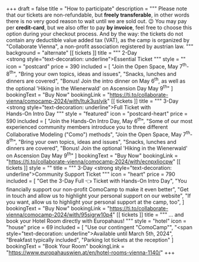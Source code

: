 +++
draft = false
title = "How to participate"
description = """
Please note that our tickets are non-refundable, but **freely transferable**, in other words there is no very good reason to wait until we are sold out. 😉 You may pay per **credit-card**, but we also offer to pay **by invoice**, feel free to choose this option during your checkout process. And by the way: the tickets do not contain any deductible value added tax (VAT), as the camp is organized by "Collaborate Vienna", a non-profit association registered by austrian law.
"""
background = "alternate"
[[ tickets ]]
title = """
    2-Day <br> <strong style=\"text-decoration: underline\">Essential</strong> Ticket
"""
style = ""
icon = "postcard"
price = 390
included = [
    "Join the Open Space, May 7<sup>th</sup>-8<sup>th</sup>",
    "Bring your own topics, ideas and issues",
    "Snacks, lunches and dinners are covered",
    "Bonus! Join the intro dinner on May 6<sup>th</sup>, as well as the optional 'Hiking in the Wienerwald' on Ascension Day May 9<sup>th</sup>"
]
bookingText = "Buy Now"
bookingLink = "https://ti.to/collaborate-vienna/comocamp-2024/with/ltuk3uslyik"
[[ tickets ]]
title = """
    3-Day <br> <strong style=\"text-decoration: underline\">Full</strong> Ticket with <br> Hands-On Intro Day
"""
style = "featured"
icon = "postcard-heart"
price = 590
included = [
    "Join the Hands-On Intro Day, May 6<sup>th</sup>",
    "Some of our most experienced community members introduce you to three different Collaborative Modeling (\"Como\") methods",
    "Join the Open Space, May 7<sup>th</sup>-8<sup>th</sup>",
    "Bring your own topics, ideas and issues",
    "Snacks, lunches and dinners are covered",
    "Bonus! Join the optional 'Hiking in the Wienerwald' on Ascension Day May 9<sup>th</sup>" 
]
bookingText = "Buy Now"
bookingLink = "https://ti.to/collaborate-vienna/comocamp-2024/with/ecnpxliocpw"
[[ tickets ]]
style = ""
title = """
    3-Day <strong style=\"text-decoration: underline\">Community Support</strong> Ticket
"""
icon = "heart"
price = 790
included = [
    "Get the 3-Day Full 👈 Ticket with Hands-On Intro Day",
    "You financially support our non-profit ComoCamp to make it even better",
    "Get in touch and allow us to highlight your personal support on our website",
    "If you want, allow us to highlight your personal support at the camp, too",
]
bookingText = "Buy Now"
bookingLink = "https://ti.to/collaborate-vienna/comocamp-2024/with/95sigrw10p4"
[[ tickets ]]
title = """
    ... and book your Hotel Room
    directly with Europahaus!
"""
style = "hotel"
icon = "house"
price = 69
included = [
    "Use our contingent \"ComoCamp\"",
    "<span style=\"text-decoration: underline\">Available until March 5th, 2024</span>",
    "Breakfast typically included",
    "Parking lot tickets at the reception"
]
bookingText = "Book Your Room"
bookingLink = "https://www.europahauswien.at/en/hotel-rooms-vienna-1140/"
+++
